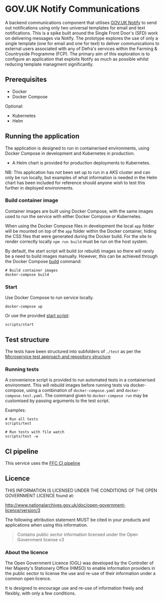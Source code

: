 # GOV.UK Notify Communications

A backend communications component that utilises [GOV.UK Notify](https://www.notifications.service.gov.uk/) to send out notifications using only two universal templates for email and text notifications. This is a spike built around the Single Front Door's (SFD) work on delivering messages via Notify. The prototype explores the use of only a single template (one for email and one for text) to deliver communications to external users associated with any of Defra's services within the Farming & Countryside Programme (FCP). The primary aim of this exploration is to configure an application that exploits Notify as much as possible whilst reducing template managment significantly.

## Prerequisites

- Docker
- Docker Compose

Optional:
- Kubernetes
- Helm


## Running the application

The application is designed to run in containerised environments, using Docker Compose in development and Kubernetes in production.

- A Helm chart is provided for production deployments to Kubernetes.

NB: This application has *not* been set up to run in a AKS cluster and can only be run locally, but examples of what information is needed in the Helm chart has been included for reference should anyone wish to test this further in deployed environments.

### Build container image

Container images are built using Docker Compose, with the same images used to run the service with either Docker Compose or Kubernetes.

When using the Docker Compose files in development the local `app` folder will
be mounted on top of the `app` folder within the Docker container, hiding the CSS files that were generated during the Docker build. For the site to render correctly locally `npm run build` must be run on the host system.


By default, the start script will build (or rebuild) images so there will
rarely be a need to build images manually. However, this can be achieved
through the Docker Compose
[build](https://docs.docker.com/compose/reference/build/) command:

```
# Build container images
docker-compose build
```

### Start

Use Docker Compose to run service locally.

```
docker-compose up
```
Or use the provided [start script](scripts/start):
```
scripts/start
```

## Test structure

The tests have been structured into subfolders of `./test` as per the
[Microservice test approach and repository structure](https://eaflood.atlassian.net/wiki/spaces/FPS/pages/1845396477/Microservice+test+approach+and+repository+structure)

### Running tests

A convenience script is provided to run automated tests in a containerised
environment. This will rebuild images before running tests via docker-compose,
using a combination of `docker-compose.yaml` and `docker-compose.test.yaml`.
The command given to `docker-compose run` may be customised by passing
arguments to the test script.

Examples:

```
# Run all tests
scripts/test

# Run tests with file watch
scripts/test -w
```

## CI pipeline

This service uses the [FFC CI pipeline](https://github.com/DEFRA/ffc-jenkins-pipeline-library)

## Licence

THIS INFORMATION IS LICENSED UNDER THE CONDITIONS OF THE OPEN GOVERNMENT LICENCE found at:

<http://www.nationalarchives.gov.uk/doc/open-government-licence/version/3>

The following attribution statement MUST be cited in your products and applications when using this information.

> Contains public sector information licensed under the Open Government license v3

### About the licence

The Open Government Licence (OGL) was developed by the Controller of Her Majesty's Stationery Office (HMSO) to enable information providers in the public sector to license the use and re-use of their information under a common open licence.

It is designed to encourage use and re-use of information freely and flexibly, with only a few conditions.
